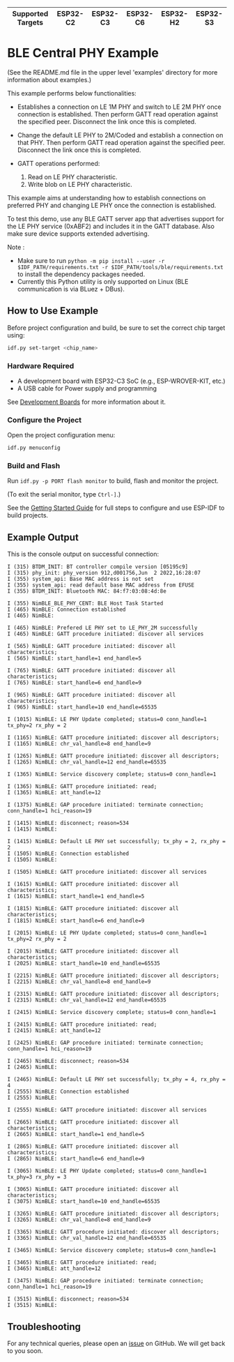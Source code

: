 | Supported Targets | ESP32-C2 | ESP32-C3 | ESP32-C6 | ESP32-H2 | ESP32-S3 |
| ----------------- | -------- | -------- | -------- | -------- | -------- |

# BLE Central PHY Example

(See the README.md file in the upper level 'examples' directory for more information about examples.)

This example performs below functionalities:

* Establishes a connection on LE 1M PHY and switch to LE 2M PHY once connection is established. Then perform GATT read operation against the specified peer. Disconnect the link once this is completed.

* Change the default LE PHY to 2M/Coded and establish a connection on that PHY. Then perform GATT read operation against the specified peer. Disconnect the link once this is completed.

* GATT operations performed:
  1. Read on LE PHY characteristic.
  2. Write blob on LE PHY characteristic.

This example aims at understanding how to establish connections on preferred PHY and changing LE PHY once the connection is established.

To test this demo, use any BLE GATT server app that advertises support for the LE PHY service (0xABF2) and includes it in the GATT database. Also make sure device supports extended advertising.

Note :

* Make sure to run `python -m pip install --user -r $IDF_PATH/requirements.txt -r $IDF_PATH/tools/ble/requirements.txt` to install the dependency packages needed.
* Currently this Python utility is only supported on Linux (BLE communication is via BLuez + DBus).

## How to Use Example

Before project configuration and build, be sure to set the correct chip target using:

```bash
idf.py set-target <chip_name>
```

### Hardware Required

* A development board with ESP32-C3 SoC (e.g., ESP-WROVER-KIT, etc.)
* A USB cable for Power supply and programming

See [Development Boards](https://www.espressif.com/en/products/devkits) for more information about it.

### Configure the Project

Open the project configuration menu:

```bash
idf.py menuconfig
```

### Build and Flash

Run `idf.py -p PORT flash monitor` to build, flash and monitor the project.

(To exit the serial monitor, type ``Ctrl-]``.)

See the [Getting Started Guide](https://idf.espressif.com/) for full steps to configure and use ESP-IDF to build projects.

## Example Output

This is the console output on successful connection:

```
I (315) BTDM_INIT: BT controller compile version [05195c9]
I (315) phy_init: phy_version 912,d001756,Jun  2 2022,16:28:07
I (355) system_api: Base MAC address is not set
I (355) system_api: read default base MAC address from EFUSE
I (355) BTDM_INIT: Bluetooth MAC: 84:f7:03:08:4d:8e

I (355) NimBLE_BLE_PHY_CENT: BLE Host Task Started
I (465) NimBLE: Connection established
I (465) NimBLE:

I (465) NimBLE: Prefered LE PHY set to LE_PHY_2M successfully
I (465) NimBLE: GATT procedure initiated: discover all services

I (565) NimBLE: GATT procedure initiated: discover all characteristics;
I (565) NimBLE: start_handle=1 end_handle=5

I (765) NimBLE: GATT procedure initiated: discover all characteristics;
I (765) NimBLE: start_handle=6 end_handle=9

I (965) NimBLE: GATT procedure initiated: discover all characteristics;
I (965) NimBLE: start_handle=10 end_handle=65535

I (1015) NimBLE: LE PHY Update completed; status=0 conn_handle=1 tx_phy=2 rx_phy = 2

I (1165) NimBLE: GATT procedure initiated: discover all descriptors;
I (1165) NimBLE: chr_val_handle=8 end_handle=9

I (1265) NimBLE: GATT procedure initiated: discover all descriptors;
I (1265) NimBLE: chr_val_handle=12 end_handle=65535

I (1365) NimBLE: Service discovery complete; status=0 conn_handle=1

I (1365) NimBLE: GATT procedure initiated: read;
I (1365) NimBLE: att_handle=12

I (1375) NimBLE: GAP procedure initiated: terminate connection; conn_handle=1 hci_reason=19

I (1415) NimBLE: disconnect; reason=534
I (1415) NimBLE:

I (1415) NimBLE: Default LE PHY set successfully; tx_phy = 2, rx_phy = 2
I (1505) NimBLE: Connection established
I (1505) NimBLE:

I (1505) NimBLE: GATT procedure initiated: discover all services

I (1615) NimBLE: GATT procedure initiated: discover all characteristics;
I (1615) NimBLE: start_handle=1 end_handle=5

I (1815) NimBLE: GATT procedure initiated: discover all characteristics;
I (1815) NimBLE: start_handle=6 end_handle=9

I (2015) NimBLE: LE PHY Update completed; status=0 conn_handle=1 tx_phy=2 rx_phy = 2

I (2015) NimBLE: GATT procedure initiated: discover all characteristics;
I (2025) NimBLE: start_handle=10 end_handle=65535

I (2215) NimBLE: GATT procedure initiated: discover all descriptors;
I (2215) NimBLE: chr_val_handle=8 end_handle=9

I (2315) NimBLE: GATT procedure initiated: discover all descriptors;
I (2315) NimBLE: chr_val_handle=12 end_handle=65535

I (2415) NimBLE: Service discovery complete; status=0 conn_handle=1

I (2415) NimBLE: GATT procedure initiated: read;
I (2415) NimBLE: att_handle=12

I (2425) NimBLE: GAP procedure initiated: terminate connection; conn_handle=1 hci_reason=19

I (2465) NimBLE: disconnect; reason=534
I (2465) NimBLE:

I (2465) NimBLE: Default LE PHY set successfully; tx_phy = 4, rx_phy = 4
I (2555) NimBLE: Connection established
I (2555) NimBLE:

I (2555) NimBLE: GATT procedure initiated: discover all services

I (2665) NimBLE: GATT procedure initiated: discover all characteristics;
I (2665) NimBLE: start_handle=1 end_handle=5

I (2865) NimBLE: GATT procedure initiated: discover all characteristics;
I (2865) NimBLE: start_handle=6 end_handle=9

I (3065) NimBLE: LE PHY Update completed; status=0 conn_handle=1 tx_phy=3 rx_phy = 3

I (3065) NimBLE: GATT procedure initiated: discover all characteristics;
I (3075) NimBLE: start_handle=10 end_handle=65535

I (3265) NimBLE: GATT procedure initiated: discover all descriptors;
I (3265) NimBLE: chr_val_handle=8 end_handle=9

I (3365) NimBLE: GATT procedure initiated: discover all descriptors;
I (3365) NimBLE: chr_val_handle=12 end_handle=65535

I (3465) NimBLE: Service discovery complete; status=0 conn_handle=1

I (3465) NimBLE: GATT procedure initiated: read;
I (3465) NimBLE: att_handle=12

I (3475) NimBLE: GAP procedure initiated: terminate connection; conn_handle=1 hci_reason=19

I (3515) NimBLE: disconnect; reason=534
I (3515) NimBLE:

```

## Troubleshooting

For any technical queries, please open an [issue](https://github.com/espressif/esp-idf/issues) on GitHub. We will get back to you soon.
